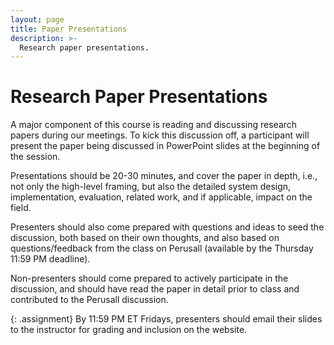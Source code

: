 ```yaml
---
layout: page
title: Paper Presentations
description: >-
  Research paper presentations.
---
```


# Research Paper Presentations

A major component of this course is reading and discussing research
papers during our meetings.  To kick this discussion off, a
participant will present the paper being discussed in PowerPoint
slides at the beginning of the session.

Presentations should be 20-30 minutes, and cover the paper in depth,
i.e., not only the high-level framing, but also the detailed system
design, implementation, evaluation, related work, and if applicable,
impact on the field.

Presenters should also come prepared with questions and ideas to seed
the discussion, both based on their own thoughts, and also based on
questions/feedback from the class on Perusall (available by the
Thursday 11:59 PM deadline).

Non-presenters should come prepared to actively participate in the
discussion, and should have read the paper in detail prior to class
and contributed to the Perusall discussion.

{: .assignment}
By 11:59 PM ET Fridays, presenters should email their slides to the
instructor for grading and inclusion on the website.
